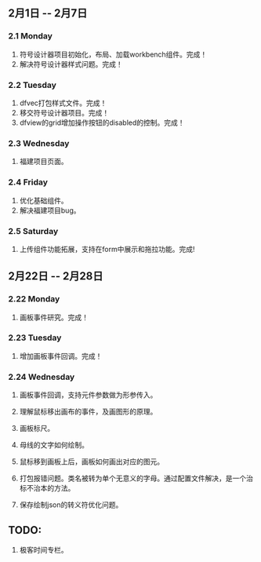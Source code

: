 ## 2月1日 -- 2月7日

### 2.1 Monday
1. 符号设计器项目初始化，布局、加载workbench组件。完成！
2. 解决符号设计器样式问题。完成！

### 2.2 Tuesday
1. dfvec打包样式文件。完成！
2. 移交符号设计器项目。完成！
3. dfview的grid增加操作按钮的disabled的控制。完成！

### 2.3 Wednesday
1. 福建项目页面。

### 2.4 Friday
1. 优化基础组件。
2. 解决福建项目bug。

### 2.5 Saturday
1. 上传组件功能拓展，支持在form中展示和拖拉功能。完成!

## 2月22日 -- 2月28日

### 2.22 Monday
1. 画板事件研究。完成！

### 2.23 Tuesday
1. 增加画板事件回调。完成！

### 2.24 Wednesday
1. 画板事件回调，支持元件参数做为形参传入。
2. 理解鼠标移出画布的事件，及画图形的原理。

1. 画板标尺。
1. 母线的文字如何绘制。
1. 鼠标移到画板上后，画板如何画出对应的图元。
1. 打包报错问题。类名被转为单个无意义的字母。通过配置文件解决，是一个治标不治本的方法。
1. 保存绘制json的转义符优化问题。

## TODO:
1. 极客时间专栏。

